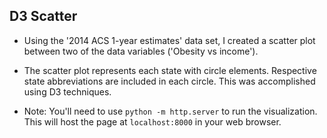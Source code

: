 ## D3 Scatter 

* Using the  '2014 ACS 1-year estimates' data set, I created a scatter plot between two of the data variables ('Obesity vs income'). 
* The scatter plot represents each state with circle elements. Respective state abbreviations are included in each circle. This was accomplished using D3 techniques. 

* Note: You'll need to use `python -m http.server` to run the visualization. This will host the page at `localhost:8000` in your web browser.
